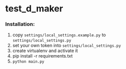 # test_d_maker

### Installation:
1. copy `settings/local_settings.example.py`
to `settings/local_settings.py`
2. set your own token into `settings/local_settings.py`
3. create virtualenv and activate it
4. pip install -r requirements.txt
5. `python main.py`
